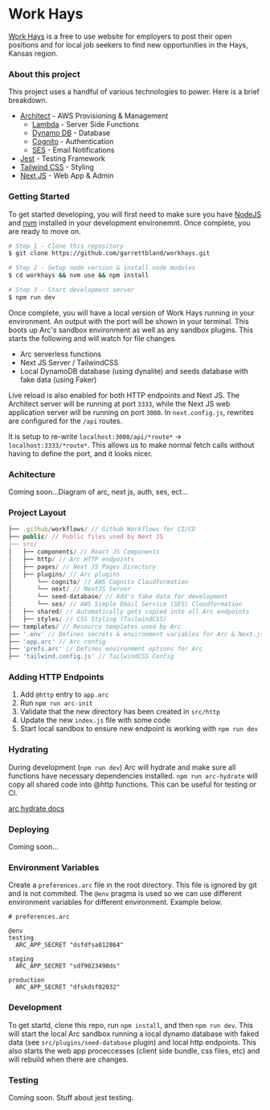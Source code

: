# Work Hays

[Work Hays](https://workhays.com) is a free to use website for employers to post their open positions and for local job seekers to find new opportunities in the Hays, Kansas region.

### About this project

This project uses a handful of various technologies to power. Here is a brief breakdown.

-   [Architect](https://arc.codes/) - AWS Provisioning & Management
    -   [Lambda](https://aws.amazon.com/lambda/) - Server Side Functions
    -   [Dynamo DB](https://aws.amazon.com/dynamodb/) - Database
    -   [Cognito](https://aws.amazon.com/cognito/) - Authentication
    -   [SES](https://aws.amazon.com/ses/) - Email Notifications
-   [Jest](https://jestjs.io/) - Testing Framework
-   [Tailwind CSS](https://tailwindcss.com/) - Styling
-   [Next JS](https://nextjs.org/) - Web App & Admin

### Getting Started

To get started developing, you will first need to make sure you have [NodeJS](https://nodejs.org/en) and [nvm](https://github.com/nvm-sh/nvm) installed in your development environemnt. Once complete, you are ready to move on.

```bash
# Step 1 - Clone this repository
$ git clone https://github.com/garrettbland/workhays.git

# Step 2 - Setup node version & install node modules
$ cd workhays && nvm use && npm install

# Step 3 - Start development server
$ npm run dev
```

Once complete, you will have a local version of Work Hays running in your environment. An output with the port will be shown in your terminal. This boots up Arc's sandbox environment as well as any sandbox plugins. This starts the following and will watch for file changes.

-   Arc serverless functions
-   Next JS Server / TailwindCSS
-   Local DynamoDB database (using dynalite) and seeds database with fake data (using Faker)

Live reload is also enabled for both HTTP endpoints and Next JS. The Architect server will be running at port `3333`, while the Next JS web application server will be running on port `3000`. In `next.config.js`, rewrites are configured for the `/api` routes.

It is setup to re-write `localhost:3000/api/*route*` -> `localhost:3333/*route*`. This allows us to make normal fetch calls without having to define the port, and it looks nicer.

### Achitecture

Coming soon...Diagram of arc, next js, auth, ses, ect...

### Project Layout

```js
├── .github/workflows/ // Github Workflows for CI/CD
├── public/ // Public files used by Next JS
├── src/
│   ├── components/ // React JS Components
│   ├── http/ // Arc HTTP endpoints
│   ├── pages/ // Next JS Pages Directory
│   ├── plugins/ // Arc plugins
│       └── cognito/ // AWS Cognito Cloudformation
│       └── next/ // NextJS Server
│       └── seed-database/ // Add's fake data for development
│       └── ses/ // AWS Simple Email Service (SES) Cloudformation
│   ├── shared/ // Automatically gets copied into all Arc endpoints
│   ├── styles/ // CSS Styling (TailwindCSS)
├── templates/ // Resource templates used by Arc
├── '.env' // Defines secrets & environment variables for Arc & Next.js
├── 'app.arc' // Arc config
├── 'prefs.arc' // Defines environment options for Arc
├── 'tailwind.config.js' // TailwindCSS Config
```

### Adding HTTP Endpoints

1. Add `@http` entry to `app.arc`
2. Run `npm run arc-init`
3. Validate that the new directory has been created in `src/http`
4. Update the new `index.js` file with some code
5. Start local sandbox to ensure new endpoint is working with `npm run dev`

### Hydrating

During development (`npm run dev`) Arc will hydrate and make sure all functions
have necessary dependencies installed. `npm run arc-hydrate` will copy all shared
code into @http functions. This can be useful for testing or CI.

[arc hydrate docs](https://arc.codes/docs/en/reference/cli/hydrate)

### Deploying

Coming soon...

### Environment Variables

Create a `preferences.arc` file in the root directory. This file is ignored by git and is not commited. The `@env` pragma is used so we can use different environment variables for different environment. Example below.

```
# preferences.arc

@env
testing
  ARC_APP_SECRET "dsfdfsa012864"

staging
  ARC_APP_SECRET "sdf9023490ds"

production
  ARC_APP_SECRET "dfskdsf02032"
```

### Development

To get startd, clone this repo, run `npm install`, and then `npm run dev`. This will start the local Arc sandbox running a local dynamo database with faked data (see `src/plugins/seed-database` plugin) and local http endpoints. This also starts the web app proceccesses (client side bundle, css files, etc) and will rebuild when there are changes.

### Testing

Coming soon. Stuff about jest testing.
